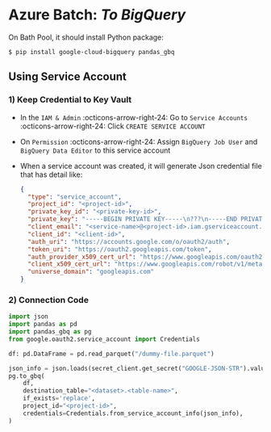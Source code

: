 # Azure Batch: _To BigQuery_

On Bath Pool, it should install Python package:

```console
$ pip install google-cloud-bigquery pandas_gbq
```

## Using Service Account

### 1) Keep Credential to Key Vault

* In the `IAM & Admin` :octicons-arrow-right-24: Go to `Service Accounts`
  :octicons-arrow-right-24: Click `CREATE SERVICE ACCOUNT`
* On `Permission` :octicons-arrow-right-24: Assign `BigQuery Job User` and `BigQuery Data Editor`
  to this service account
* When a service account was created, it will generate Json credential file that
  has detail like:

    ```json
    {
      "type": "service_account",
      "project_id": "<project-id>",
      "private_key_id": "<private-key-id>",
      "private_key": "-----BEGIN PRIVATE KEY-----\n???\n-----END PRIVATE KEY-----\n",
      "client_email": "<service-name>@<project-id>.iam.gserviceaccount.com",
      "client_id": "<client-id>",
      "auth_uri": "https://accounts.google.com/o/oauth2/auth",
      "token_uri": "https://oauth2.googleapis.com/token",
      "auth_provider_x509_cert_url": "https://www.googleapis.com/oauth2/v1/certs",
      "client_x509_cert_url": "https://www.googleapis.com/robot/v1/metadata/x509/<service-name>%40<project-id>.iam.gserviceaccount.com",
      "universe_domain": "googleapis.com"
    }
    ```

### 2) Connection Code

```python
import json
import pandas as pd
import pandas_gbq as pg
from google.oauth2.service_account import Credentials

df: pd.DataFrame = pd.read_parquet("/dummy-file.parquet")

json_info = json.loads(secret_client.get_secret("GOOGLE-JSON-STR").value)
pg.to_gbq(
    df,
    destination_table="<dataset>.<table-name>",
    if_exists='replace',
    project_id="<project-id>",
    credentials=Credentials.from_service_account_info(json_info),
)
```

